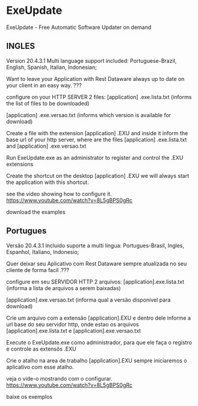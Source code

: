 # ExeUpdate
ExeUpdate - Free Automatic Software Updater on demand

INGLES
-----------------------
Version 20.4.3.1
Multi language support included: Portuguese-Brazil, English, Spanish, Italian, Indonesian;


Want to leave your Application with Rest Dataware always up to date on your client in an easy way. ???

configure on your HTTP SERVER 2 files:
[application] .exe.lista.txt (informs the list of files to be downloaded)

[application] .exe.versao.txt (informs which version is available for download)

Create a file with the extension [application] .EXU and inside it inform the base url of your http server, where are the files [application] .exe.lista.txt and [application] .exe.versao.txt

Run ExeUpdate.exe as an administrator to register and control the .EXU extensions

Create the shortcut on the desktop [application] .EXU we will always start the application with this shortcut.

see the video showing how to configure it. https://www.youtube.com/watch?v=8L5gBPS0gRc

download the examples


Portugues
---------------
Versão 20.4.3.1
Incluido suporte a multi lingua: Portugues-Brasil, Ingles, Espanhol, Italiano, Indonesio;

Quer deixar seu Aplicativo com Rest Dataware sempre atualizada no seu cliente de forma facil .???

configure em seu SERVIDOR HTTP 2 arquivos:
[application].exe.lista.txt (informa a lista de arquivos a serem baixadas)

[application].exe.versao.txt (informa qual a versão disponivel para download)

Crie um arquivo com a extensão [application].EXU e dentro dele informe a url base do seu servidor http, onde estao os arquivos [application].exe.lista.txt e [application].exe.versao.txt

Execute o ExeUpdate.exe como administrador, para que ele faça o registro e controle as extensõs .EXU

Crie o atalho na area de trabalho [application].EXU sempre iniciaremos o aplicativo com esse atalho.

veja o vide-o mostrando com o configurar. https://www.youtube.com/watch?v=8L5gBPS0gRc

baixe os exemplos
